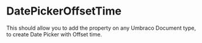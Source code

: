 # DatePickerOffsetTime

This should allow you to add the property on any Umbraco Document type, to create Date Picker with Offset time.
